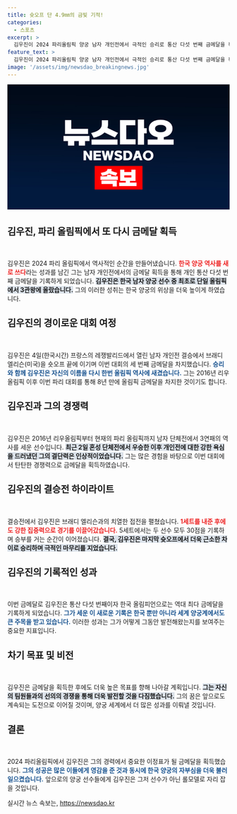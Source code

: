 ```yaml
---
title: 슛오프 단 4.9㎜의 금빛 기적!
categories:
  - 스포츠
excerpt: >
  김우진이 2024 파리올림픽 양궁 남자 개인전에서 극적인 승리로 통산 다섯 번째 금메달을 획득하며 한국 양궁 역사에 새로운 이정표를 세웠습니다. 이번 대회에서 한국은 전 종목을 석권, 김우진은 동계올림픽 기록도 제쳤습니다!
feature_text: >
  김우진이 2024 파리올림픽 양궁 남자 개인전에서 극적인 승리로 통산 다섯 번째 금메달을 획득하며 한국 양궁 역사에 새로운 이정표를 세웠습니다. 이번 대회에서 한국은 전 종목을 석권, 김우진은 동계올림픽 기록도 제쳤습니다!
image: '/assets/img/newsdao_breakingnews.jpg'
---
```


<p><img src="/assets/img/newsdao_breakingnews.jpg" alt="cryptoinkorea 속보" /></p>

<h2 data-ke-size="size26">김우진, 파리 올림픽에서 또 다시 금메달 획득</h2>

<p data-ke-size="size16">&nbsp;</p>

<p>김우진은 2024 파리 올림픽에서 역사적인 순간을 만들어냈습니다. <b><span style="color: #ee2323;">한국 양궁 역사를 새로 쓰다</span></b>라는 성과를 남긴 그는 남자 개인전에서의 금메달 획득을 통해 개인 통산 다섯 번째 금메달을 기록하게 되었습니다. <b><span style="background-color: #21538527;">김우진은 한국 남자 양궁 선수 중 최초로 단일 올림픽에서 3관왕에 올랐습니다.</span></b> 그의 이러한 성취는 한국 양궁의 위상을 더욱 높이게 하였습니다. </p>

<h2 data-ke-size="size26">김우진의 경이로운 대회 여정</h2>

<p data-ke-size="size16">&nbsp;</p>

<p>김우진은 4일(한국시간) 프랑스의 레쟁발리드에서 열린 남자 개인전 결승에서 브래디 엘리슨(미국)을 숏오프 끝에 이기며 이번 대회의 세 번째 금메달을 차지했습니다. <b><span style="color: #1a5490;">승리와 함께 김우진은 자신의 이름을 다시 한번 올림픽 역사에 새겼습니다.</span></b> 그는 2016년 리우 올림픽 이후 이번 파리 대회를 통해 8년 만에 올림픽 금메달을 차지한 것이기도 합니다. </p>

<h2 data-ke-size="size26">김우진과 그의 경쟁력</h2>

<p data-ke-size="size16">&nbsp;</p>

<p>김우진은 2016년 리우올림픽부터 현재의 파리 올림픽까지 남자 단체전에서 3연패의 역사를 세운 선수입니다. <b><span style="background-color: #21538527;">최근 2일 혼성 단체전에서 우승한 이후 개인전에 대한 강한 욕심을 드러냈던 그의 결단력은 인상적이었습니다.</span></b> 그는 많은 경험을 바탕으로 이번 대회에서 탄탄한 경쟁력으로 금메달을 획득하였습니다. </p>

<h2 data-ke-size="size26">김우진의 결승전 하이라이트</h2>

<p data-ke-size="size16">&nbsp;</p>

<p>결승전에서 김우진은 브래디 엘리슨과의 치열한 접전을 펼쳤습니다. <b><span style="color: #ee2323;">1세트를 내준 후에도 강한 집중력으로 경기를 이끌어갔습니다.</span></b> 5세트에서는 두 선수 모두 30점을 기록하며 승부를 거는 순간이 이어졌습니다. <b><span style="background-color: #21538527;">결국, 김우진은 마지막 슛오프에서 더욱 근소한 차이로 승리하며 극적인 마무리를 지었습니다.</span></b> </p>

<h2 data-ke-size="size26">김우진의 기록적인 성과</h2>

<p data-ke-size="size16">&nbsp;</p>

<p>이번 금메달로 김우진은 통산 다섯 번째이자 한국 올림피언으로는 역대 최다 금메달을 기록하게 되었습니다. <b><span style="color: #1a5490;">그가 세운 이 새로운 기록은 한국 뿐만 아니라 세계 양궁계에서도 큰 주목을 받고 있습니다.</span></b> 이러한 성과는 그가 어떻게 그동안 발전해왔는지를 보여주는 중요한 지표입니다. </p>

<h2 data-ke-size="size26">차기 목표 및 비전</h2>

<p data-ke-size="size16">&nbsp;</p>

<p>김우진은 금메달을 획득한 후에도 더욱 높은 목표를 향해 나아갈 계획입니다. <b><span style="background-color: #21538527;">그는 자신의 팀원들과의 선의의 경쟁을 통해 더욱 발전할 것을 다짐했습니다.</span></b> 그의 꿈은 앞으로도 계속되는 도전으로 이어질 것이며, 양궁 세계에서 더 많은 성과를 이뤄낼 것입니다. </p>

<h2 data-ke-size="size26">결론</h2>

<p data-ke-size="size16">&nbsp;</p>

<p>2024 파리올림픽에서 김우진은 그의 경력에서 중요한 이정표가 될 금메달을 획득했습니다. <b><span style="color: #1a5490;">그의 성공은 많은 이들에게 영감을 준 것과 동시에 한국 양궁의 자부심을 더욱 불러일으켰습니다.</span></b> 앞으로의 양궁 선수들에게 김우진은 그저 선수가 아닌 롤모델로 자리 잡을 것입니다.</p>
실시간 뉴스 속보는, <a href="https://newsdao.kr" rel="dofollow">https://newsdao.kr</a>


